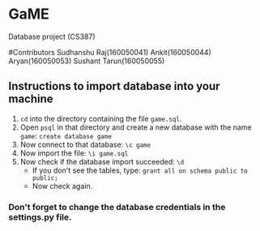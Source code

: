 # GaME
Database project (CS387)

#Contributors
Sudhanshu Raj(160050041)
Ankit(160050044)
Aryan(160050053)
Sushant Tarun(160050055)

## Instructions to import database into your machine
1. `cd` into the directory containing the file `game.sql`.
1. Open `psql` in that directory and create a new database with the name `game`:
  `create database game`
1. Now connect to that database:
  `\c game`
1. Now import the file:
  `\i game.sql`
1. Now check if the database import succeeded:
  `\d`
    * If you don't see the tables, type: `grant all on schema public to public;`
    * Now check again.
### Don't forget to change the database credentials in the settings.py file.
